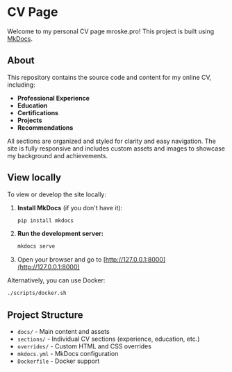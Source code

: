 
# CV Page

Welcome to my personal CV page mroske.pro! This project is built using [MkDocs](https://www.mkdocs.org/).

## About

This repository contains the source code and content for my online CV, including:

- **Professional Experience**
- **Education**
- **Certifications**
- **Projects**
- **Recommendations**

All sections are organized and styled for clarity and easy navigation. The site is fully responsive and includes custom assets and images to showcase my background and achievements.

## View locally

To view or develop the site locally:

1. **Install MkDocs** (if you don't have it):
   ```sh
   pip install mkdocs
   ```
2. **Run the development server:**
   ```sh
   mkdocs serve
   ```
3. Open your browser and go to [http://127.0.0.1:8000](http://127.0.0.1:8000)

Alternatively, you can use Docker:

```sh
./scripts/docker.sh
```

## Project Structure

- `docs/` - Main content and assets
- `sections/` - Individual CV sections (experience, education, etc.)
- `overrides/` - Custom HTML and CSS overrides
- `mkdocs.yml` - MkDocs configuration
- `Dockerfile` - Docker support
